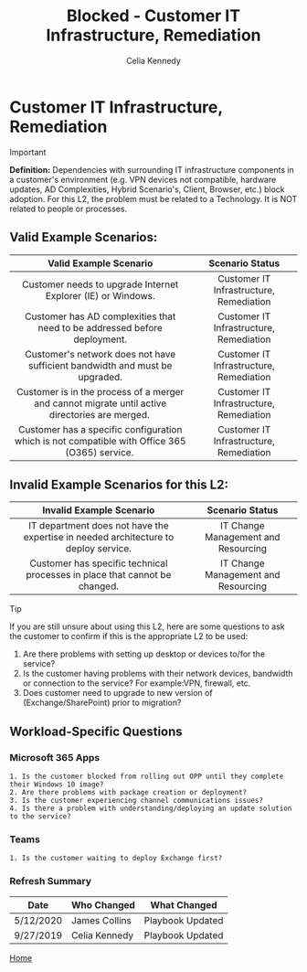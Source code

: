 ﻿---
# required metadata
title: Blocked - Customer IT Infrastructure, Remediation
description: Blocked - Customer IT Infrastructure, Remediation
author: Celia Kennedy
ms.author: v-cekenn
manager: pagrim
ms.date: 1/29/2020
ms.topic: ftop-partner-user-guide
ms.prod: non-product-specific 
ms.custom: ftop-partner-user-guide
ft.audience: partner
ft.owner: pagrim
---

# Customer IT Infrastructure, Remediation

> [!IMPORTANT]
> **Definition:** Dependencies with surrounding IT infrastructure components in a customer's environment (e.g. VPN devices not compatible, hardware updates, AD Complexities, Hybrid Scenario's, Client, Browser, etc.) block adoption.  For this L2, the problem must be related to a Technology. It is NOT related to people or processes. ​​​

## Valid Example Scenarios:

| Valid Example Scenario | Scenario Status |
| :--: | :--: |
| Customer needs to upgrade Internet Explorer (IE) or Windows. | Customer IT Infrastructure, Remediation |
| Customer has AD complexities that need to be addressed before deployment. | Customer IT Infrastructure, Remediation |
| Customer's network does not have sufficient bandwidth and must be upgraded.​ | Customer IT Infrastructure, Remediation |
| Customer is in the process of a merger and cannot migrate until active directories are merged.  | Customer IT Infrastructure, Remediation |
| Customer has a specific configuration which is not compatible with Office 365 (O365) service.  | Customer IT Infrastructure, Remediation |

## Invalid Example Scenarios for this L2:

| Invalid Example Scenario | Scenario Status |
| :--: | :--: |
| IT department does not have the expertise in needed architecture to deploy service. | IT Change Management and Resourcing |
| Customer has specific technical processes in place that cannot be changed. | IT Change Management and Resourcing |

> [!TIP]
> If you are still unsure about using this L2, here are some questions to ask the customer to confirm if this is the appropriate L2 to be used:
>    1. Are there problems with setting up desktop or devices to/for the service?
>    3. Is the customer having problems with their network devices, bandwidth or connection to the service? For example:VPN, firewall, etc.
>    5. Does customer need to upgrade to new version of (Exchange/SharePoint) prior to migration?​

## Workload-Specific Questions

### Microsoft 365 Apps

    1. Is the customer blocked from rolling out OPP until they complete their Windows 10 image? 
    2. Are there problems with package creation or deployment?
    3. Is the customer experiencing channel communications issues?
    4. Is there a problem with understanding/deploying an update solution to the service?​

### Teams

    1. Is the customer waiting to deploy Exchange first?

### Refresh Summary

|Date|Who Changed|What Changed|
|---------|---------------|----------------------------|
|5/12/2020| James Collins| Playbook Updated|
|9/27/2019| Celia Kennedy| Playbook Updated|

[Home](http://partner-docs.microsoft.com)

